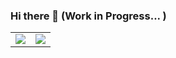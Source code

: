### Hi there 👋 (Work in Progress... )


<table>
  <tr >
    <td><img src="https://github-readme-streak-stats.herokuapp.com/?user=StevenMonty&theme=blue-green"/></td>
    <td align="right"><img src="https://github-readme-stats.vercel.app/api/top-langs/?username=StevenMonty&theme=blue-green"/></td>
  </tr>
</table>




<!--
**StevenMonty/StevenMonty** is a ✨ _special_ ✨ repository because its `README.md` (this file) appears on your GitHub profile.

[![Anurag's github stats](https://github-readme-stats.vercel.app/api?username=StevenMonty&theme=blue-green)](https://github.com/anuraghazra/github-readme-stats)


[![DenverCoder1's github streak](https://github-readme-streak-stats.herokuapp.com/?user=StevenMonty&theme=blue-green)](https://github.com/DenverCoder1/github-readme-streak-stats)

[![Naereen's top languages](https://github-readme-stats.vercel.app/api/top-langs/?username=StevenMonty&theme=blue-green)](https://github.com/anuraghazra/github-readme-stats)




Here are some ideas to get you started:

- 🔭 I’m currently working on ...
- 🌱 I’m currently learning ...
- 👯 I’m looking to collaborate on ...
- 🤔 I’m looking for help with ...
- 💬 Ask me about ...
- 📫 How to reach me: ...
- 😄 Pronouns: ...
- ⚡ Fun fact: ...
-->
